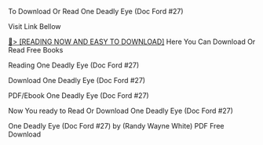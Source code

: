 To Download Or Read One Deadly Eye (Doc Ford #27)

Visit Link Bellow

<a href="https://uk.ebookarea.xyz/?book=B0CGXKQNLN">📖&gt; [READING NOW AND EASY TO DOWNLOAD]</a>
Here You Can Download Or Read Free Books

Reading One Deadly Eye (Doc Ford #27)

Download One Deadly Eye (Doc Ford #27)

PDF/Ebook One Deadly Eye (Doc Ford #27)

Now You ready to Read Or Download One Deadly Eye (Doc Ford #27)

One Deadly Eye (Doc Ford #27) by (Randy Wayne White) PDF Free Download
